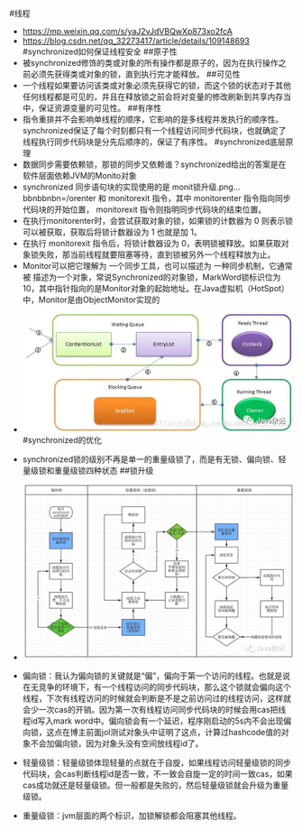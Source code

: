 #线程
* https://mp.weixin.qq.com/s/yaJ2vJdVBQwXp873xo2fcA
* https://blog.csdn.net/qq_32273417/article/details/109148693
#synchronized如何保证线程安全
##原子性
* 被synchronized修饰的类或对象的所有操作都是原子的，因为在执行操作之前必须先获得类或对象的锁，直到执行完才能释放。
##可见性
* 一个线程如果要访问该类或对象必须先获得它的锁，而这个锁的状态对于其他任何线程都是可见的，并且在释放锁之前会将对变量的修改刷新到共享内存当中，保证资源变量的可见性。
##有序性
* 指令重排并不会影响单线程的顺序，它影响的是多线程并发执行的顺序性。synchronized保证了每个时刻都只有一个线程访问同步代码块，也就确定了线程执行同步代码块是分先后顺序的，保证了有序性。
#synchronized底层原理
* 数据同步需要依赖锁，那锁的同步又依赖谁？synchronized给出的答案是在软件层面依赖JVM的Monito对象
* synchronized 同步语句块的实现使用的是 monit锁升级.png...  bbnbbnbn=/orenter 和 monitorexit 指令，其中 monitorenter 指令指向同步代码块的开始位置， monitorexit 指令则指明同步代码块的结束位置。
* 在执行monitorenter时，会尝试获取对象的锁，如果锁的计数器为 0 则表示锁可以被获取，获取后将锁计数器设为 1 也就是加 1。
* 在执行 monitorexit 指令后，将锁计数器设为 0，表明锁被释放。如果获取对象锁失败，那当前线程就要阻塞等待，直到锁被另外一个线程释放为止。
* Monitor可以把它理解为 一个同步工具，也可以描述为 一种同步机制，它通常被 描述为一个对象，常说Synchronized的对象锁，MarkWord锁标识位为10，其中指针指向的是Monitor对象的起始地址。在Java虚拟机（HotSpot）中，Monitor是由ObjectMonitor实现的
- ![img.png](synchonize.png)
#synchronized的优化
* synchronized锁的级别不再是单一的重量级锁了，而是有无锁、偏向锁、轻量级锁和重量级锁四种状态
##锁升级
- ![img.png](锁升级过程.png)
* 偏向锁：我认为偏向锁的关键就是“偏”，偏向于第一个访问的线程。也就是说在无竞争的环境下，有一个线程访问的同步代码块，那么这个锁就会偏向这个线程，下次有线程访问的时候就会判断是不是之前访问过的线程访问，这样就会少一次cas的开销。因为第一次有线程访问同步代码块的时候会用cas把线程id写入mark word中。偏向锁会有一个延迟，程序刚启动的5s内不会出现偏向锁，这点在博主前面jol测试对象头中证明了这点，计算过hashcode值的对象不会加偏向锁，因为对象头没有空间放线程id了。
  
* 轻量级锁：轻量级锁体现轻量的点就在于自旋，如果线程访问轻量级锁的同步代码块，会cas判断线程id是否一致，不一致会自旋一定的时间一致cas，如果cas成功就还是轻量级锁。但一般都是失败的，然后轻量级锁就会升级为重量级锁。
  
* 重量级锁：jvm层面的两个标识，加锁解锁都会阻塞其他线程。